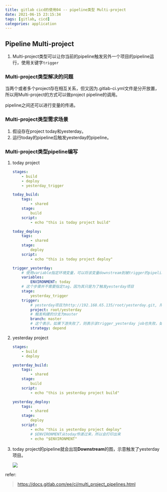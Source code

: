 ```yaml
---
title: gitlab cicd的使用04 -- pipeline类型 Multi-project
date: 2021-06-15 23:15:34
tags: [gitlab, cicd]
categories: application
---
```



## Pipeline Multi-project

1. Multi-project类型可以让你当前的pipeline触发另外一个项目的pipeline运行，使用关键字`trigger`

<!-- more -->

### Multi-project类型解决的问题

当两个或者多个project存在相互关系，但又因为.gitlab-ci.yml文件是分开放置，所以用Multi-project的方式可以做project pipeline的调用。



pipeline之间还可以进行变量的传递。



### Multi-project类型需求场景
1. 假设存在project today和yesterday。
2. 运行today的pipeline后触发yesterday的pipeline。

   

### Multi-project类型pipeline编写

1. today project

   ```yaml
   stages:
       - build
       - deploy
       - yesterday_trigger
   
   today_build:
       tags:
           - shared
       stage:
           build
       script:
           - echo "this is today project build"
   
   today_deploy:
       tags:
           - shared
       stage:
           deploy
       script:
           - echo "this is today project deploy"
   
   trigger_yesterday:
       # 使用variable指定环境变量，可以将该变量downstream到被trigger的pipeline
       variables:
           ENVIRONMENT: today
       # 这个步骤并不需要指定tag，因为其只是为了触发yesterday项目
       stage:
           yesterday_trigger
       trigger:
           # yesterday项目为http://192.168.65.135/root/yesterday.git, 所以为root/yesterday
           project: root/yesterday
           # 触发构建的分支为master
           branch: master
           # 这个表示，如果下游失败了，则表示该trigger_yesterday job也失败，如果成功了，则表示trigger_yesterday也成功。如果取消了该条配置，则下游失败与否和当前job无关。
           strategy: depend
   ```



2. yesterday project

   ```yaml
   stages:
       - build
       - deploy
   
   yesterday_build:
       tags:
           - shared
       stage:
           build
       script:
           - echo "this is yesterday project build"
   
   yesterday_deploy:
       tags:
           - shared
       stage:
           deploy
       script:
           - echo "this is yesterday project deploy"
           # $ENVIRONMENT从today传递过来，所以会打印出来
           - echo "$ENVIRONMENT"
   
   ```



3. today project的pipeline就会出现**Downstream**的图，示意触发了yesterday项目。

   ![](https://assets.iostat.io/image/mulit-pipeline.png)

refer:

> https://docs.gitlab.com/ee/ci/multi_project_pipelines.html
